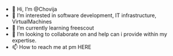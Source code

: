 - 👋 Hi, I’m @Chovija
- 👀 I’m interested in software development, IT infrastructure, VirtualMachines 
- 🌱 I’m currently learning freescout
- 💞️ I’m looking to collaborate on and help can i provide within my expertise.
- 📫 How to reach me at pm HERE

<!---
Chovija/Chovija is a ✨ special ✨ repository because its `README.md` (this file) appears on your GitHub profile.
You can click the Preview link to take a look at your changes.
--->
